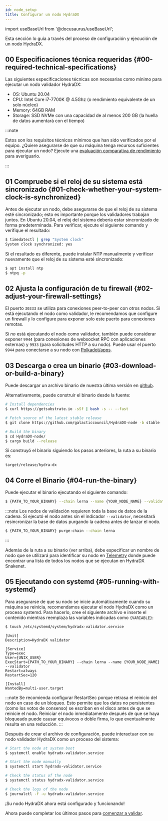 ```yaml
---
id: node_setup
title: Configurar un nodo HydraDX
---
```


import useBaseUrl from '@docusaurus/useBaseUrl';

Esta sección lo guía a través del proceso de configuración y ejecución de un nodo HydraDX.

## 00 Especificaciones técnica requeridas {#00-required-technical-specifications}

Las siguientes especificaciones técnicas son necesarias como mínimo para ejecutar un nodo validador HydraDX:

* OS: Ubuntu 20.04
* CPU: Intel Core i7-7700K @ 4.5Ghz (o rendimiento equivalente de un solo núcleo)
* Memory: 64GB RAM
* Storage: SSD NVMe con una capacidad de al menos 200 GB (la huella de datos aumentará con el tiempo)

:::note

Estos son los requisitos técnicos mínimos que han sido verificados por el equipo. ¿Quiere asegurarse de que su máquina tenga recursos suficientes para ejecutar un nodo? Ejecute una [evaluación comparativa de rendimiento](/performance_benchmark) para averiguarlo.

:::


## 01 Compruebe si el reloj de su sistema está sincronizado {#01-check-whether-your-system-clock-is-synchronized}

Antes de ejecutar un nodo, debe asegurarse de que el reloj de su sistema esté sincronizado; esto es importante porque los validadores trabajan juntos. En Ubuntu 20.04, el reloj del sistema debería estar sincronizado de forma predeterminada. Para verificar, ejecute el siguiente comando y verifique el resultado:

```bash
$ timedatectl | grep "System clock"
System clock synchronized: yes
```

Si el resultado es diferente, puede instalar NTP manualmente y verificar nuevamente que el reloj de su sistema esté sincronizado:

```bash
$ apt install ntp
$ ntpq -p
```

## 02 Ajusta la configuración de tu firewall {#02-adjust-your-firewall-settings}

El puerto `30333` se utiliza para conexiones peer-to-peer  con otros nodos. Si está ejecutando el nodo como validador, le recomendamos que configure un firewall y lo configure para exponer solo este puerto para conexiones remotas.

Si *no* está ejecutando el nodo como validador, también puede considerar exponer `9944` (para conexiones de websocket RPC con aplicaciones externas) y `9933` (para solicitudes HTTP a su nodo). Puede usar el puerto `9944` para conectarse a su nodo con [Polkadot/apps](/polkadotjs_apps_local).

## 03 Descarga o crea un binario {#03-download-or-build-a-binary}

Puede descargar un archivo binario de nuestra última versión en [github](https://github.com/galacticcouncil/HydraDX-node/releases).

Alternativamente, puede construir el binario desde la fuente:

```bash
# Install dependencies
$ curl https://getsubstrate.io -sSf | bash -s -- --fast

# Fetch source of the latest stable release
$ git clone https://github.com/galacticcouncil/HydraDX-node -b stable

# Build the binary
$ cd HydraDX-node/
$ cargo build --release
```

Si construyó el binario siguiendo los pasos anteriores, la ruta a su binario es:
```
target/release/hydra-dx
```

## 04 Corre el Binario {#04-run-the-binary}

Puede ejecutar el binario ejecutando el siguiente comando:

```bash
$ {PATH_TO_YOUR_BINARY} --chain lerna --name {YOUR_NODE_NAME} --validator
```

:::note
Los nodos de validación requieren toda la base de datos de la cadena. Si ejecutó el nodo antes sin el indicador `--validator`, necesitará resincronizar la base de datos purgando la cadena antes de lanzar el nodo.
```bash
$ {PATH_TO_YOUR_BINARY} purge-chain --chain lerna
```

:::

Además de la ruta a su binario (ver arriba), debe especificar un nombre de nodo que se utilizará para identificar su nodo en [Telemetry](https://telemetry.hydradx.io/#/HydraDX%20Snakenet%20Gen2) donde puede encontrar una lista de todos los nodos que se ejecutan en HydraDX Snakenet.

## 05 Ejecutando con systemd {#05-running-with-systemd}

Para asegurarse de que su nodo se inicie automáticamente cuando su máquina se reinicia, recomendamos ejecutar el nodo HydraDX como un proceso systemd. Para hacerlo, cree el siguiente archivo e inserte el contenido mientras reemplaza las variables indicadas como `{VARIABLE}`:

```bash
$ touch /etc/systemd/system/hydradx-validator.service
```

```
[Unit]
Description=HydraDX validator

[Service]
Type=exec
User={UNIX_USER}
ExecStart={PATH_TO_YOUR_BINARY} --chain lerna --name {YOUR_NODE_NAME} --validator
Restart=always
RestartSec=120

[Install]
WantedBy=multi-user.target
```

:::note
Se recomienda configurar RestartSec porque retrasa el reinicio del nodo en caso de un bloqueo. Esto permite que los datos no persistentes (como los votos de consenso) se escriban en el disco antes de que se reinicie el nodo. Reiniciar el nodo inmediatamente después de que se haya bloqueado puede causar equívocos o doble firma, lo que eventualmente resulta en una reducción.
:::

Después de crear el archivo de configuración, puede interactuar con su nodo validador HydraDX como un proceso del sistema:

```bash
# Start the node at system boot
$ systemctl enable hydradx-validator.service

# Start the node manually
$ systemctl start hydradx-validator.service

# Check the status of the node
$ systemctl status hydradx-validator.service

# Check the logs of the node
$ journalctl -f -u hydradx-validator.service
```

¡Su nodo HydraDX ahora está configurado y funcionando!

Ahora puede completar los últimos pasos para [comenzar a validar](/start_validating).